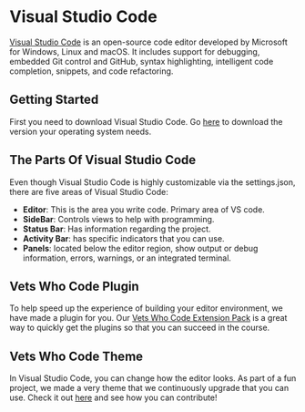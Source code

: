 # Visual Studio Code


[Visual Studio Code](https://code.visualstudio.com/) is an open-source code editor developed by Microsoft for Windows, Linux and macOS. It includes support for debugging, embedded Git control and GitHub, syntax highlighting, intelligent code completion, snippets, and code refactoring.


## Getting Started

First you need to download Visual Studio Code. Go [here](https://code.visualstudio.com/download) to download the version your operating system needs.

## The Parts Of Visual Studio Code

Even though Visual Studio Code is highly customizable via the settings.json, there are five areas of Visual Studio Code:

- **Editor**: This is the area you write code. Primary area of VS code.
- **SideBar**: Controls views to help with programming.
- **Status Bar**: Has information regarding the project.
- **Activity Bar**: has specific indicators that you can use.
- **Panels**: located below the editor region, show output or debug information, errors, warnings, or an integrated terminal.


## Vets Who Code Plugin

To help speed up the experience of building your editor environment, we have made a plugin for you. Our [Vets Who Code Extension Pack](https://github.com/Vets-Who-Code/vetswhocode-extension-pack)
 is a great way to quickly get the plugins so that you can succeed in the course.

## Vets Who Code Theme

In Visual Studio Code, you can change how the editor looks. As part of a fun project, we made a very theme that we continuously upgrade that you can use. Check it out [here](https://github.com/Vets-Who-Code/vetswhocode-vs-code-theme) and see how you can contribute!
